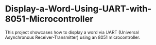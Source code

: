 # Display-a-Word-Using-UART-with-8051-Microcontroller
This project showcases how to display a word via UART (Universal Asynchronous Receiver-Transmitter) using an 8051 microcontroller. 
